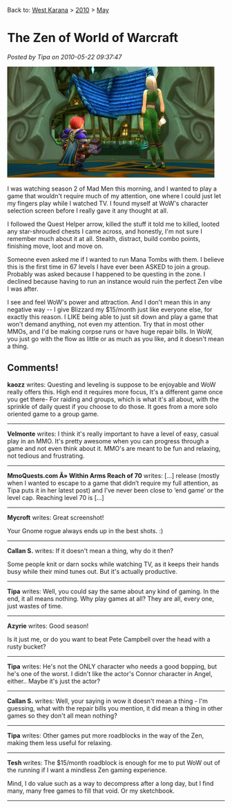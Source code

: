 Back to: [West Karana](/posts/westkarana.md) > [2010](/posts/2010/westkarana.md) > [May](./westkarana.md)
# The Zen of World of Warcraft

*Posted by Tipa on 2010-05-22 09:37:47*

![](../../../uploads/2010/05/WoW-2010-05-22-09-39-39-55.jpg "Chilling at an inn in the Outlands")

I was watching season 2 of Mad Men this morning, and I wanted to play a game that wouldn't require much of my attention, one where I could just let my fingers play while I watched TV. I found myself at WoW's character selection screen before I really gave it any thought at all.

I followed the Quest Helper arrow, killed the stuff it told me to killed, looted any star-shrouded chests I came across, and honestly, I'm not sure I remember much about it at all. Stealth, distract, build combo points, finishing move, loot and move on.

Someone even asked me if I wanted to run Mana Tombs with them. I believe this is the first time in 67 levels I have ever been ASKED to join a group. Probably was asked because I happened to be questing in the zone. I declined because having to run an instance would ruin the perfect Zen vibe I was after.

I see and feel WoW's power and attraction. And I don't mean this in any negative way -- I give Blizzard my $15/month just like everyone else, for exactly this reason. I LIKE being able to just sit down and play a game that won't demand anything, not even my attention. Try that in most other MMOs, and I'd be making corpse runs or have huge repair bills. In WoW, you just go with the flow as little or as much as you like, and it doesn't mean a thing.

## Comments!

**kaozz** writes: Questing and leveling is suppose to be enjoyable and WoW really offers this. High end it requires more focus, It's a different game once you get there- For raiding and groups, which is what it's all about, with the sprinkle of daily quest if you choose to do those. It goes from a more solo oriented game to a group game.

---

**Velmonte** writes: I think it's really important to have a level of easy, casual play in an MMO. It's pretty awesome when you can progress through a game and not even think about it. MMO's are meant to be fun and relaxing, not tedious and frustrating.

---

**MmoQuests.com Â» Within Arms Reach of 70** writes: [...] release (mostly when I wanted to escape to a game that didn’t require my full attention, as Tipa puts it in her latest post) and I’ve never been close to ‘end game’ or the level cap. Reaching level 70 is [...]

---

**Mycroft** writes: Great screenshot!

 Your Gnome rogue always ends up in the best shots. :)

---

**Callan S.** writes: If it doesn't mean a thing, why do it then?

Some people knit or darn socks while watching TV, as it keeps their hands busy while their mind tunes out. But it's actually productive.

---

**Tipa** writes: Well, you could say the same about any kind of gaming. In the end, it all means nothing. Why play games at all? They are all, every one, just wastes of time.

---

**Azyrie** writes: Good season!

Is it just me, or do you want to beat Pete Campbell over the head with a rusty bucket?

---

**Tipa** writes: He's not the ONLY character who needs a good bopping, but he's one of the worst. I didn't like the actor's Connor character in Angel, either.. Maybe it's just the actor?

---

**Callan S.** writes: Well, your saying in wow it doesn't mean a thing - I'm guessing, what with the repair bills you mention, it did mean a thing in other games so they don't all mean nothing?

---

**Tipa** writes: Other games put more roadblocks in the way of the Zen, making them less useful for relaxing.

---

**Tesh** writes: The $15/month roadblock is enough for me to put WoW out of the running if I want a mindless Zen gaming experience.

Mind, I do value such as a way to decompress after a long day, but I find many, many free games to fill that void. Or my sketchbook.

---


